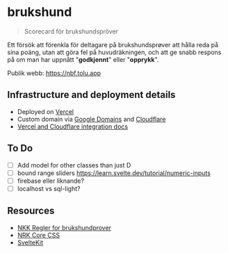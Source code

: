 # brukshund

> Scorecard för brukshundspröver

Ett försök att förenkla för deltagare på brukshundsprøver att hålla reda på sina poäng, utan att göra fel på huvudräkningen, och att ge snabb respons på om man har uppnått "**godkjennt**" eller "**opprykk**".

Publik webb: <https://nbf.tolu.app>

## Infrastructure and deployment details

- Deployed on [Vercel](https://vercel.com/tolu/nbf-scorecard/settings/general)
- Custom domain via [Google Domains](https://domains.google.com/registrar/tolu.app) and [Cloudflare](https://dash.cloudflare.com/25b5c1e5fa76ec2926c5e103e9662f5d/tolu.app/dns/records)
- [Vercel and Cloudflare integration docs](https://vercel.com/docs/integrations/cloudflare)

## To Do

- [ ] Add model for other classes than just D
- [ ] bound range sliders <https://learn.svelte.dev/tutorial/numeric-inputs>
- [ ] firebase eller liknande?
- [ ] localhost vs sql-light?

## Resources

- [NKK Regler for brukshundprover](https://www.norsk-brukshundsport.no/wp-content/uploads/2019/03/Regler_for_brukshundprover_190101-211231.pdf)
- [NRK Core CSS](https://static.nrk.no/core-css/latest/index.html#button)
- [SvelteKit](https://learn.svelte.dev)
